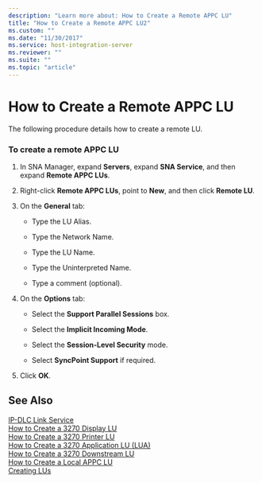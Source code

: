 ```yaml
---
description: "Learn more about: How to Create a Remote APPC LU"
title: "How to Create a Remote APPC LU2"
ms.custom: ""
ms.date: "11/30/2017"
ms.service: host-integration-server
ms.reviewer: ""
ms.suite: ""
ms.topic: "article"
---
```

# How to Create a Remote APPC LU
The following procedure details how to create a remote LU.  
  
### To create a remote APPC LU  
  
1.  In SNA Manager, expand **Servers**, expand **SNA Service**, and then expand **Remote APPC LUs**.  
  
2.  Right-click **Remote APPC LUs**, point to **New**, and then click **Remote LU**.  
  
3.  On the **General** tab:  
  
    -   Type the LU Alias.  
  
    -   Type the Network Name.  
  
    -   Type the LU Name.  
  
    -   Type the Uninterpreted Name.  
  
    -   Type a comment (optional).  
  
4.  On the **Options** tab:  
  
    -   Select the **Support Parallel Sessions** box.  
  
    -   Select the **Implicit Incoming Mode**.  
  
    -   Select the **Session-Level Security** mode.  
  
    -   Select **SyncPoint Support** if required.  
  
5.  Click **OK**.  
  
## See Also  
 [IP-DLC Link Service](./ip-dlc-link-service2.md)   
 [How to Create a 3270 Display LU](../core/how-to-create-a-3270-display-lu1.md)   
 [How to Create a 3270 Printer LU](../core/how-to-create-a-3270-printer-lu1.md)   
 [How to Create a 3270 Application LU (LUA)](../core/how-to-create-a-3270-application-lu-lua-2.md)   
 [How to Create a 3270 Downstream LU](../core/how-to-create-a-3270-downstream-lu2.md)   
 [How to Create a Local APPC LU](../core/how-to-create-a-local-appc-lu1.md)   
 [Creating LUs](../core/creating-lus2.md)
